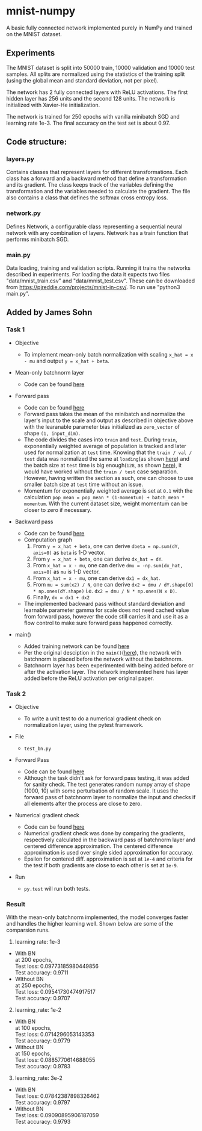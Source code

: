 # mnist-numpy
A basic fully connected network implemented purely in NumPy and trained on the MNIST dataset.

## Experiments
The MNIST dataset is split into 50000 train, 10000 validation and 10000 test samples. All splits are normalized using the statistics of the training split (using the global mean and standard deviation, not per pixel).

The network has 2 fully connected layers with ReLU activations. The first hidden layer has 256 units and the second 128 units. The network is initialized with Xavier-He initialization.

The network is trained for 250 epochs with vanilla minibatch SGD and learning rate 1e-3. The final accuracy on the test set is about 0.97.


## Code structure:
### layers.py
Contains classes that represent layers for different transformations. Each class has a forward and a backward method that define a transformation and its gradient. The class keeps track of the variables defining the transformation and the variables needed to calculate the gradient. The file also contains a class that defines the softmax cross entropy loss.

### network.py
Defines Network, a configurable class representing a sequential neural network with any combination of layers. Network has a train function that performs minibatch SGD.

### main.py
Data loading, training and validation scripts. Running it trains the networks described in experiments. For loading the data it expects two files "data/mnist_train.csv" and "data/mnist_test.csv". These can be downloaded from https://pjreddie.com/projects/mnist-in-csv/. To run use "python3 main.py".

## Added by James Sohn
### Task 1
- Objective  
	- To implement mean-only batch normalization with scaling `x_hat = x - mu` and output `y = x_hat + beta`.  

- Mean-only batchnorm layer  
	- Code can be found [here](https://github.com/sohn21c/ccc/blob/01c54f5113408ed2f6e30e943f9fff8bb446cfb4/layers.py#L84)

- Forward pass  
	- Code can be found [here](https://github.com/sohn21c/ccc/blob/01c54f5113408ed2f6e30e943f9fff8bb446cfb4/layers.py#L103)
	- Forward pass takes the mean of the minibatch and normalize the layer's input to the scale and output as described in objective above with the learanable parameter bias initialized as `zero_vector` of shape `(1, input_dim)`.  
	- The code divides the cases into `train` and `test`. During `train`, exponentially weighted average of population is tracked and later used for normalization at `test` time. Knowing that the `train / val / test` data was normalized the same at `loading`(as shown [here](https://github.com/sohn21c/ccc/blob/6e6bdd4243ef99cc962f04d6909d8d9b4956d071/main.py#L56)) and the batch size at `test` time is big enough(`128`, as shown [here](https://github.com/sohn21c/ccc/blob/6e6bdd4243ef99cc962f04d6909d8d9b4956d071/main.py#L31)), it would have worked without the `train / test` case separation. However, having written the section as such, one can choose to use smaller batch size at `test` time without an issue.  
	- Momentum for exponentially weighted average is set at `0.1` with the calculation `pop_mean = pop_mean * (1-momentum) + batch_mean * momentum`. With the current dataset size, weight momentum can be closer to zero if necessary.    

- Backward pass  
	- Code can be found [here](https://github.com/sohn21c/ccc/blob/01c54f5113408ed2f6e30e943f9fff8bb446cfb4/layers.py#L112)  
	- Computation graph  
		1. From `y = x_hat + beta`, one can derive `dbeta = np.sum(dY, axis=0)` as `beta` is 1-D vector.  
		2. From `y = x_hat + beta`, one can derive `dx_hat = dY`.  
		3. From `x_hat = x - mu`, one can derive `dmu = -np.sum(dx_hat, axis=0)` as `mu` is 1-D vector.  
		4. From `x_hat = x - mu`, one can derive `dx1 = dx_hat`.  
		5. From `mu = sum(x2) / N`, one can derive `dx2 = dmu / dY.shape[0] * np.ones(dY.shape)` i.e. `dx2 = dmu / N * np.ones(N x D)`.  
		6. Finally, `dx = dx1 + dx2`  
	- The implemented backward pass without standard deviation and learnable parameter gamma for scale does not need cached value from forward pass, however the code still carries it and use it as a flow control to make sure forward pass happened correctly.

- main()
	- Added training network can be found [here](https://github.com/sohn21c/ccc/blob/01c54f5113408ed2f6e30e943f9fff8bb446cfb4/main.py#L19)  
	- Per the original desciption in the `main()`([here](https://github.com/sohn21c/ccc/blob/01c54f5113408ed2f6e30e943f9fff8bb446cfb4/main.py#L11)), the network with batchnorm is placed before the network without the batchnorm.  
	- Batchnorm layer has been experimented with being added before or after the activation layer. The network implemented here has layer added before the ReLU activation per original paper.  

### Task 2
- Objective 
	- To write a unit test to do a numerical gradient check on normalization layer, using the pytest framework.  

- File  
 	- `test_bn.py`

- Forward Pass  
	- Code can be found [here](https://github.com/sohn21c/ccc/blob/01c54f5113408ed2f6e30e943f9fff8bb446cfb4/test_bn.py#L4)  
	- Although the task didn't ask for forward pass testing, it was added for sanity check. The test generates random numpy array of shape (1000, 10) with some perturbation of random scale. It uses the forward pass of batchnorm layer to normalize the input and checks if all elements after the process are close to zero.  

- Numerical gradient check  
	- Code can be found [here](https://github.com/sohn21c/ccc/blob/01c54f5113408ed2f6e30e943f9fff8bb446cfb4/test_bn.py#L19)  
	- Numerical gradient check was done by comparing the gradients, respectively calculated in the backward pass of batchnorm layer and centered difference approximation. The centered difference approximation is used over single sided approximation for accuracy.  
	- Epsilon for centered diff. approximation is set at `1e-4` and criteria for the test if both gradients are close to each other is set at `1e-9`.  

- Run  
	- `py.test` will run both tests.  

### Result
With the mean-only batchnorm implemented, the model converges faster and handles the higher learning well. Shown below are some of the comparsion runs. 

1. learning rate: 1e-3  
- With BN  
	at 200 epochs,  
	Test loss: 0.09773185980449856  
	Test accuracy: 0.9711  
- WIthout BN  
	at 250 epochs,  
	Test loss: 0.09541730474917517  
	Test accuracy: 0.9707  

2. learning_rate: 1e-2  
- With BN  
	at 100 epochs,  
	Test loss: 0.0714296053143353  
	Test accuracy: 0.9779  
- Without BN  
	at 150 epochs,  
	Test loss: 0.0885770614688055  
	Test accuracy: 0.9783  

3. learning_rate: 3e-2
- With BN  
	Test loss: 0.07842387898326462  
	Test accuracy: 0.9797  
- Without BN  
	Test loss: 0.09090895906187059  
	Test accuracy: 0.9793  



























